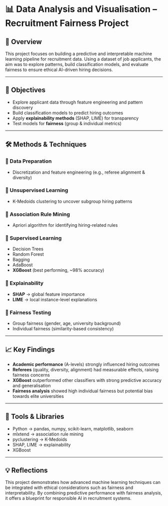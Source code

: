 # 📊 Data Analysis and Visualisation – Recruitment Fairness Project  

## 📌 Overview  
This project focuses on building a predictive and interpretable machine learning pipeline for recruitment data. Using a dataset of job applicants, the aim was to explore patterns, build classification models, and evaluate fairness to ensure ethical AI-driven hiring decisions.  

---

## 🎯 Objectives  
- Explore applicant data through feature engineering and pattern discovery  
- Build classification models to predict hiring outcomes  
- Apply **explainability methods** (SHAP, LIME) for transparency  
- Test models for **fairness** (group & individual metrics)  

---

## 🛠 Methods & Techniques  

### 🔹 Data Preparation  
- Discretization and feature engineering (e.g., referee alignment & diversity)  

### 🔹 Unsupervised Learning  
- K-Medoids clustering to uncover subgroup hiring patterns  

### 🔹 Association Rule Mining  
- Apriori algorithm for identifying hiring-related rules  

### 🔹 Supervised Learning  
- Decision Trees  
- Random Forest  
- Bagging  
- AdaBoost  
- **XGBoost** (best performing, ~98% accuracy)  

### 🔹 Explainability  
- **SHAP** → global feature importance  
- **LIME** → local instance-level explanations  

### 🔹 Fairness Testing  
- Group fairness (gender, age, university background)  
- Individual fairness (similarity-based consistency)  

---

## 📈 Key Findings  
- **Academic performance** (A-levels) strongly influenced hiring outcomes  
- **Referees** (quality, diversity, alignment) had measurable effects, raising fairness concerns  
- **XGBoost** outperformed other classifiers with strong predictive accuracy and generalisation  
- **Fairness analysis** showed high individual fairness but potential bias towards elite universities  

---

## 🧰 Tools & Libraries  
- Python → pandas, numpy, scikit-learn, matplotlib, seaborn  
- mlxtend → association rule mining  
- pyclustering → K-Medoids  
- SHAP, LIME → explainability  
- XGBoost  

---

## 💡 Reflections  
This project demonstrates how advanced machine learning techniques can be integrated with ethical considerations such as fairness and interpretability. By combining predictive performance with fairness analysis, it offers a blueprint for responsible AI in recruitment systems.  

